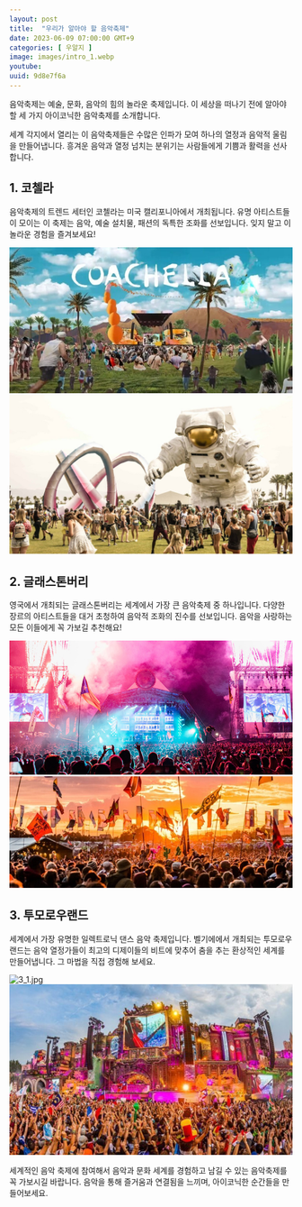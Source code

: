 ```yaml
---
layout: post
title:  "우리가 알아야 할 음악축제"
date: 2023-06-09 07:00:00 GMT+9
categories: [ 우알지 ]
image: images/intro_1.webp
youtube: 
uuid: 9d8e7f6a
---
```


음악축제는 예술, 문화, 음악의 힘의 놀라운 축제입니다. 이 세상을 떠나기 전에 알아야 할 세 가지 아이코닉한 음악축제를 소개합니다.

세계 각지에서 열리는 이 음악축제들은 수많은 인파가 모여 하나의 열정과 음악적 울림을 만들어냅니다. 흥겨운 음악과 열정 넘치는 분위기는 사람들에게 기쁨과 활력을 선사합니다.

## 1. 코첼라

음악축제의 트렌드 세터인 코첼라는 미국 캘리포니아에서 개최됩니다. 유명 아티스트들이 모이는 이 축제는 음악, 예술 설치물, 패션의 독특한 조화를 선보입니다. 잊지 말고 이 놀라운 경험을 즐겨보세요!

![1_1.jpg](images/1_1.jpg)
![1_2.jpg](images/1_2.jpg)

## 2. 글래스톤버리

영국에서 개최되는 글래스톤버리는 세계에서 가장 큰 음악축제 중 하나입니다. 다양한 장르의 아티스트들을 대거 초청하여 음악적 조화의 진수를 선보입니다. 음악을 사랑하는 모든 이들에게 꼭 가보길 추천해요!

![2_1.jpg](images/2_1.jpg)
![2_2.jpg](images/2_2.jpg)

## 3. 투모로우랜드

세계에서 가장 유명한 일렉트로닉 댄스 음악 축제입니다. 벨기에에서 개최되는 투모로우랜드는 음악 열정가들이 최고의 디제이들의 비트에 맞추어 춤을 추는 환상적인 세계를 만들어냅니다. 그 마법을 직접 경험해 보세요.

![3_1.jpg](images/3_1.jpg)
![3_2.jpg](images/3_2.jpg)

세계적인 음악 축제에 참여해서 음악과 문화 세계를 경험하고 남길 수 있는 음악축제를 꼭 가보시길 바랍니다. 음악을 통해 즐거움과 연결됨을 느끼며, 아이코닉한 순간들을 만들어보세요.